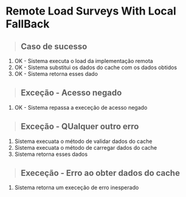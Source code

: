 # Remote Load Surveys With Local FallBack

> ## Caso de sucesso
1. OK - Sistema executa o load da implementação remota
2. OK - Sistema substitui os dados do cache com os dados obtidos
3. OK - Sistema retorna esses dado

> ## Exceção - Acesso negado
1. OK - Sistema repassa a execeção de acesso negado

> ## Exceção - QUalquer outro erro
1. Sistema execuata o método de validar dados do cache
2. Sistema execuata o método de carregar dados do cache
3. Sistema retorna esses dados

> ## Execeção - Erro ao obter dados do cache
1. Sistema retorna um execeção de erro inesperado